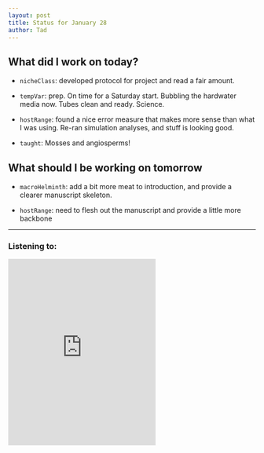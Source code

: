 ```yaml
---
layout: post
title: Status for January 28
author: Tad
---
```


## What did I work on today?

* `nicheClass`: developed protocol for project and read a fair amount.

* `tempVar`: prep. On time for a Saturday start. Bubbling the hardwater media now. Tubes clean and ready. Science.

* `hostRange`: found a nice error measure that makes more sense than what I was using. Re-ran simulation analyses, and stuff is looking good.

* `taught`: Mosses and angiosperms!


## What should I be working on tomorrow

* `macroHelminth`: add a bit more meat to introduction, and provide a clearer manuscript skeleton.

* `hostRange`: need to flesh out the manuscript and provide a little more backbone



---

### Listening to:
<iframe src="https://embed.spotify.com/?uri=spotify:track:1oTSNSx3Afa5gO9G7RX2hL" width="300" height="380" frameborder="0" allowtransparency="true"></iframe>
 <i class='fa fa-code' style='color:pink'></i>
